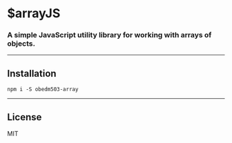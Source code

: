 # $arrayJS

### A simple JavaScript utility library for working with arrays of objects.
----
## Installation
    npm i -S obedm503-array

----
## License
MIT